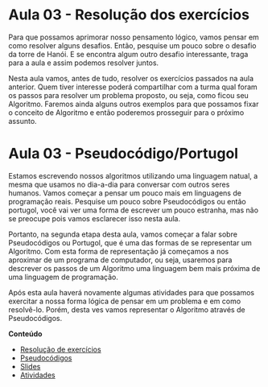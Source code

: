 # Aula 03 - Resolução dos exercícios

Para que possamos aprimorar nosso pensamento lógico, vamos pensar em como resolver alguns desafios. Então, pesquise um pouco sobre o desafio da torre de Hanói. E se encontra algum outro desafio interessante, traga para a aula e assim podemos resolver juntos.

Nesta aula vamos, antes de tudo, resolver os exercícios passados na aula anterior. Quem tiver interesse poderá compartilhar com a turma qual foram os passos para resolver um problema proposto, ou seja, como ficou seu Algoritmo. Faremos ainda alguns outros exemplos para que possamos fixar o conceito de Algoritmo e então poderemos prosseguir para o próximo assunto.


# Aula 03 - Pseudocódigo/Portugol

Estamos escrevendo nossos algoritmos utilizando uma linguagem natual, a mesma que usamos no dia-a-dia para conversar com outros seres humanos. Vamos começar a pensar um pouco mais em linguagens de programação reais. Pesquise um pouco sobre Pseudocódigos ou então portugol, você vai ver uma forma de escrever um pouco estranha, mas não se preocupe pois vamos esclarecer isso nesta aula.

Portanto, na segunda etapa desta aula, vamos começar a falar sobre Pseudocódigos ou Portugol, que é uma das formas de se representar um Algoritmo. Com esta forma de representação já começamos a nos aproximar de um programa de computador, ou seja, usaremos para descrever os passos de um Algoritmo uma linguagem bem mais próxima de uma linguagem de programação.

Após esta aula haverá novamente algumas atividades para que possamos exercitar a nossa forma lógica de pensar em um problema e em como resolvê-lo. Porém, desta ves vamos representar o Algoritmo através de Pseudocódigos.


**Conteúdo**

- [Resolução de exercícios](PITCHME.md)
- [Pseudocódigos](PITCHME.md#pseudocodigos)
- [Slides](https://gitpitch.com/thiagobitencourt/programa101?p=aulas/aula03)
- [Atividades](ATIVIDADES.md)
